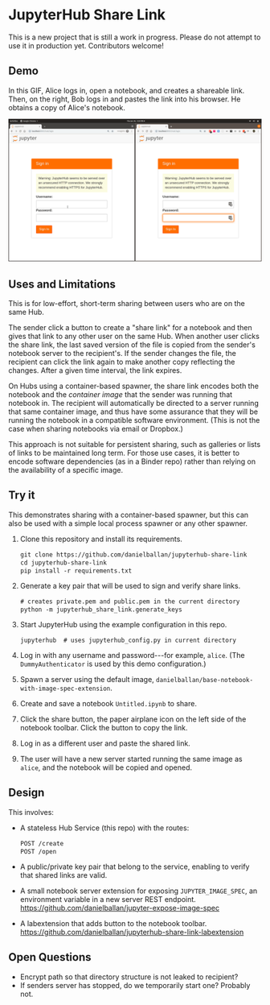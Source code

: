 # JupyterHub Share Link

This is a new project that is still a work in progress. Please do not attempt to
use it in production yet. Contributors welcome!

## Demo

In this GIF, Alice logs in, open a notebook, and creates a shareable link. Then,
on the right, Bob logs in and pastes the link into his browser. He obtains a
copy of Alice's notebook.

![Demo](https://github.com/danielballan/jupyterhub-share-link/blob/master/demo.gif?raw=true)

## Uses and Limitations

This is for low-effort, short-term sharing between users who are on the same
Hub.

The sender click a button to create a "share link" for a notebook and then gives
that link to any other user on the same Hub. When another user clicks the share
link, the last saved version of the file is copied from the sender's notebook server to
the recipient's. If the sender changes the file, the recipient can click the
link again to make another copy reflecting the changes. After a given time
interval, the link expires.

On Hubs using a container-based spawner, the share link encodes both the
notebook and the *container image* that the sender was running that notebook in.
The recipient will automatically be directed to a server running that same
container image, and thus have some assurance that they will be running the
notebook in a compatible software environment. (This is not the case when
sharing notebooks via email or Dropbox.)

This approach is not suitable for persistent sharing, such as galleries or lists
of links to be maintained long term. For those use cases, it is better to encode
software dependencies (as in a Binder repo) rather than relying on the
availability of a specific image.

## Try it

This demonstrates sharing with a container-based spawner, but this can also be
used with a simple local process spawner or any other spawner.

1. Clone this repository and install its requirements.

    ```
    git clone https://github.com/danielballan/jupyterhub-share-link
    cd jupyterhub-share-link
    pip install -r requirements.txt
    ```
2. Generate a key pair that will be used to sign and verify share links.

    ```
    # creates private.pem and public.pem in the current directory
    python -m jupyterhub_share_link.generate_keys
    ```
3. Start JupyterHub using the example configuration in this repo.

    ```
    jupyterhub  # uses jupyterhub_config.py in current directory
    ```

4. Log in with any username and password---for example, ``alice``.
   (The ``DummyAuthenticator`` is used by this demo configuration.)

5. Spawn a server using the default image,
   ``danielballan/base-notebook-with-image-spec-extension``.

6. Create and save a notebook ``Untitled.ipynb`` to share.

7. Click the share button, the paper airplane icon on the left side of the
   notebook toolbar. Click the button to copy the link.

8. Log in as a different user and paste the shared link.

9. The user will have a new server started running the same image as ``alice``,
   and the notebook will be copied and opened.

## Design

This involves:

* A stateless Hub Service (this repo) with the routes:

  ```
  POST /create
  POST /open
  ```
* A public/private key pair that belong to the service, enabling to verify that
  shared links are valid.
* A small notebook server extension for exposing ``JUPYTER_IMAGE_SPEC``, an
  environment variable in a new server REST endpoint.
  https://github.com/danielballan/jupyter-expose-image-spec
* A labextension that adds button to the notebook toolbar.
  https://github.com/danielballan/jupyterhub-share-link-labextension

## Open Questions

* Encrypt path so that directory structure is not leaked to recipient?
* If senders server has stopped, do we temporarily start one? Probably not.
